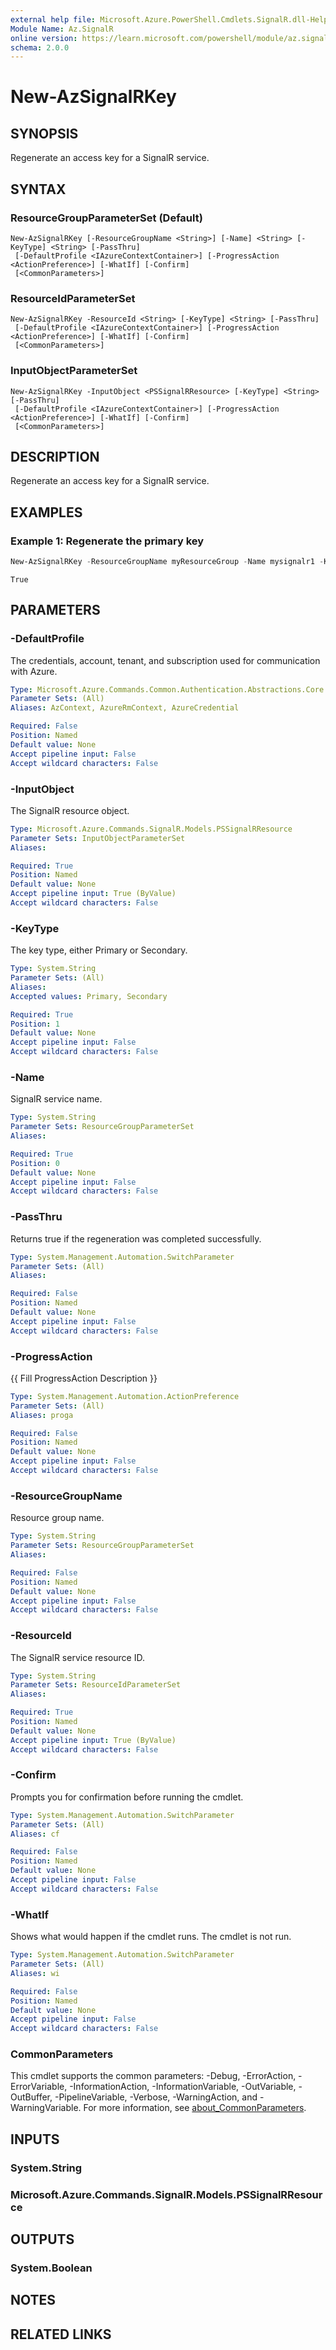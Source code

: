 ```yaml
---
external help file: Microsoft.Azure.PowerShell.Cmdlets.SignalR.dll-Help.xml
Module Name: Az.SignalR
online version: https://learn.microsoft.com/powershell/module/az.signalr/new-azsignalrkey
schema: 2.0.0
---
```


# New-AzSignalRKey

## SYNOPSIS
Regenerate an access key for a SignalR service.

## SYNTAX

### ResourceGroupParameterSet (Default)
```
New-AzSignalRKey [-ResourceGroupName <String>] [-Name] <String> [-KeyType] <String> [-PassThru]
 [-DefaultProfile <IAzureContextContainer>] [-ProgressAction <ActionPreference>] [-WhatIf] [-Confirm]
 [<CommonParameters>]
```

### ResourceIdParameterSet
```
New-AzSignalRKey -ResourceId <String> [-KeyType] <String> [-PassThru]
 [-DefaultProfile <IAzureContextContainer>] [-ProgressAction <ActionPreference>] [-WhatIf] [-Confirm]
 [<CommonParameters>]
```

### InputObjectParameterSet
```
New-AzSignalRKey -InputObject <PSSignalRResource> [-KeyType] <String> [-PassThru]
 [-DefaultProfile <IAzureContextContainer>] [-ProgressAction <ActionPreference>] [-WhatIf] [-Confirm]
 [<CommonParameters>]
```

## DESCRIPTION
Regenerate an access key for a SignalR service.

## EXAMPLES

### Example 1: Regenerate the primary key
```powershell
New-AzSignalRKey -ResourceGroupName myResourceGroup -Name mysignalr1 -KeyType Primary -PassThru
```

```output
True
```

## PARAMETERS

### -DefaultProfile
The credentials, account, tenant, and subscription used for communication with Azure.

```yaml
Type: Microsoft.Azure.Commands.Common.Authentication.Abstractions.Core.IAzureContextContainer
Parameter Sets: (All)
Aliases: AzContext, AzureRmContext, AzureCredential

Required: False
Position: Named
Default value: None
Accept pipeline input: False
Accept wildcard characters: False
```

### -InputObject
The SignalR resource object.

```yaml
Type: Microsoft.Azure.Commands.SignalR.Models.PSSignalRResource
Parameter Sets: InputObjectParameterSet
Aliases:

Required: True
Position: Named
Default value: None
Accept pipeline input: True (ByValue)
Accept wildcard characters: False
```

### -KeyType
The key type, either Primary or Secondary.

```yaml
Type: System.String
Parameter Sets: (All)
Aliases:
Accepted values: Primary, Secondary

Required: True
Position: 1
Default value: None
Accept pipeline input: False
Accept wildcard characters: False
```

### -Name
SignalR service name.

```yaml
Type: System.String
Parameter Sets: ResourceGroupParameterSet
Aliases:

Required: True
Position: 0
Default value: None
Accept pipeline input: False
Accept wildcard characters: False
```

### -PassThru
Returns true if the regeneration was completed successfully.

```yaml
Type: System.Management.Automation.SwitchParameter
Parameter Sets: (All)
Aliases:

Required: False
Position: Named
Default value: None
Accept pipeline input: False
Accept wildcard characters: False
```

### -ProgressAction
{{ Fill ProgressAction Description }}

```yaml
Type: System.Management.Automation.ActionPreference
Parameter Sets: (All)
Aliases: proga

Required: False
Position: Named
Default value: None
Accept pipeline input: False
Accept wildcard characters: False
```

### -ResourceGroupName
Resource group name.

```yaml
Type: System.String
Parameter Sets: ResourceGroupParameterSet
Aliases:

Required: False
Position: Named
Default value: None
Accept pipeline input: False
Accept wildcard characters: False
```

### -ResourceId
The SignalR service resource ID.

```yaml
Type: System.String
Parameter Sets: ResourceIdParameterSet
Aliases:

Required: True
Position: Named
Default value: None
Accept pipeline input: True (ByValue)
Accept wildcard characters: False
```

### -Confirm
Prompts you for confirmation before running the cmdlet.

```yaml
Type: System.Management.Automation.SwitchParameter
Parameter Sets: (All)
Aliases: cf

Required: False
Position: Named
Default value: None
Accept pipeline input: False
Accept wildcard characters: False
```

### -WhatIf
Shows what would happen if the cmdlet runs.
The cmdlet is not run.

```yaml
Type: System.Management.Automation.SwitchParameter
Parameter Sets: (All)
Aliases: wi

Required: False
Position: Named
Default value: None
Accept pipeline input: False
Accept wildcard characters: False
```

### CommonParameters
This cmdlet supports the common parameters: -Debug, -ErrorAction, -ErrorVariable, -InformationAction, -InformationVariable, -OutVariable, -OutBuffer, -PipelineVariable, -Verbose, -WarningAction, and -WarningVariable. For more information, see [about_CommonParameters](http://go.microsoft.com/fwlink/?LinkID=113216).

## INPUTS

### System.String

### Microsoft.Azure.Commands.SignalR.Models.PSSignalRResource

## OUTPUTS

### System.Boolean

## NOTES

## RELATED LINKS
